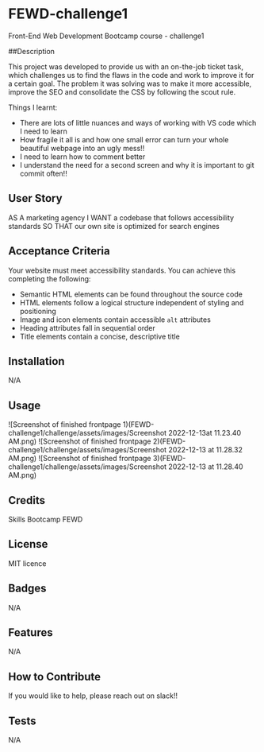 # FEWD-challenge1
Front-End Web Development Bootcamp course - challenge1

##Description

This project was developed to provide us with an on-the-job ticket task, which challenges us to find the flaws in the code and work to improve it for a certain goal. The problem it was solving was to make it more accessible, improve the SEO and consolidate the CSS by following the scout rule.

Things I learnt:
- There are lots of little nuances and ways of working with VS code which I need to learn
- How fragile it all is and how one small error can turn your whole beautiful webpage into an ugly mess!!
- I need to learn how to comment better
- I understand the need for a second screen and why it is important to git commit often!!

## User Story

AS A marketing agency
I WANT a codebase that follows accessibility standards
SO THAT our own site is optimized for search engines

## Acceptance Criteria

Your website must meet accessibility standards. You can achieve this completing the following:

* Semantic HTML elements can be found throughout the source code
* HTML elements follow a logical structure independent of styling and positioning
* Image and icon elements contain accessible `alt` attributes
* Heading attributes fall in sequential order
* Title elements contain a concise, descriptive title


## Installation
 N/A


## Usage

![Screenshot of finished frontpage 1)(FEWD-challenge1/challenge/assets/images/Screenshot 2022-12-13at 11.23.40 AM.png)
![Screenshot of finished frontpage 2)(FEWD-challenge1/challenge/assets/images/Screenshot 2022-12-13 at 11.28.32 AM.png)
![Screenshot of finished frontpage 3)(FEWD-challenge1/challenge/assets/images/Screenshot 2022-12-13 at 11.28.40 AM.png)

## Credits

Skills Bootcamp FEWD

## License

MIT licence


## Badges
N/A

## Features
N/A

## How to Contribute

If you would like to help, please reach out on slack!!

## Tests
N/A
